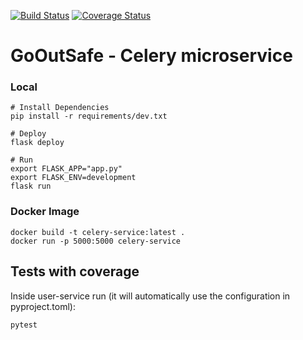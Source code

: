[![Build Status](https://travis-ci.org/Squad002/celery-service.svg?branch=main)](https://travis-ci.org/Squad002/celery-service)
[![Coverage Status](https://coveralls.io/repos/github/Squad002/celery-service/badge.svg?branch=main)](https://coveralls.io/github/Squad002/celery-service?branch=main)

# GoOutSafe - Celery microservice

### Local
    # Install Dependencies
    pip install -r requirements/dev.txt

    # Deploy
    flask deploy

    # Run 
    export FLASK_APP="app.py"
    export FLASK_ENV=development
    flask run

### Docker Image
    docker build -t celery-service:latest . 
    docker run -p 5000:5000 celery-service 

## Tests with coverage
Inside user-service run (it will automatically use the configuration in pyproject.toml):

    pytest